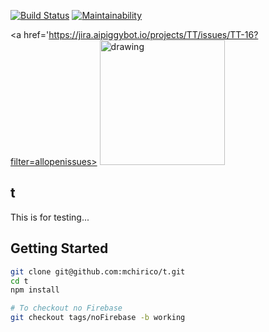 [![Build Status](https://travis-ci.com/mchirico/t.svg?branch=develop)](https://travis-ci.com/mchirico/t)
[![Maintainability](https://api.codeclimate.com/v1/badges/80dc8d161d5a42a453a9/maintainability)](https://codeclimate.com/github/mchirico/t/maintainability)

<a href='https://jira.aipiggybot.io/projects/TT/issues/TT-16?filter=allopenissues>
<img src="https://storage.googleapis.com/montco-stats/JiraSoftware.png" alt="drawing" style="width: 200px;"/>
         </a>

## t
This is for testing...




## Getting Started
```bash
git clone git@github.com:mchirico/t.git
cd t
npm install

# To checkout no Firebase
git checkout tags/noFirebase -b working
```


